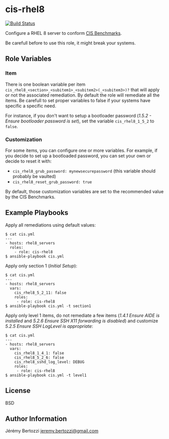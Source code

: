 # cis-rhel8


[![Build Status](https://travis-ci.com/jbertozzi/cis-rhel8.svg?branch=master)](https://travis-ci.com/jbertozzi/cis-rhel8)

Configure a RHEL 8 server to conform [CIS Benchmarks](https://www.cisecurity.org/benchmark/red_hat_linux/).

Be carefull before to use this role, it might break your systems.

## Role Variables

### Item

There is one boolean variable per item `cis_rhel8_<section>_<subitem1>_<subitem2>(_<subitem3>)?` that will apply or not the associated remediation. By default the role will remediate all the items. Be carefull to set proper variables to false if your systems have specific a specific need.

For instance, if you don't want to setup a bootloader password (_1.5.2 - Ensure bootloader password is set_), set the variable `cis_rhel8_1_5_2` to `false`.

### Customization

For some items, you can configure one or more variables. For example, if you decide to set up a bootloaded password, you can set your own or decide to reset it with:

* `cis_rhel8_grub_password: mynewsecurepassword` (this variable should probably be vaulted)
* `cis_rhel8_reset_grub_password: true`

By default, those customization variables are set to the recommended value by the CIS Benchmarks.


## Example Playbooks

Apply all remediations using default values:

```
$ cat cis.yml
---
- hosts: rhel8_servers
  roles:
    - role: cis-rhel8
$ ansible-playbook cis.yml
```

Apply only section 1 (_Initial Setup_):

```
$ cat cis.yml
---
- hosts: rhel8_servers
  vars:
    cis_rhel8_5_2_11: false
    roles:
     - role: cis-rhel8
$ ansible-playbook cis.yml -t section1
```

Apply only level 1 items, do not remediate a few items (_1.4.1 Ensure AIDE is installed_ and _5.2.6 Ensure SSH X11 forwarding is disabled_) and customize _5.2.5 Ensure SSH LogLevel is appropriate_:

```
$ cat cis.yml
---
- hosts: rhel8_servers
  vars:
    cis_rhel8_1_4_1: false
    cis_rhel8_5_2_6: false
    cis_rhel8_sshd_log_level: DEBUG
    roles:
     - role: cis-rhel8
$ ansible-playbook cis.yml -t level1
```

## License

BSD

## Author Information

Jérémy Bertozzi <jeremy.bertozzi@gmail.com>
